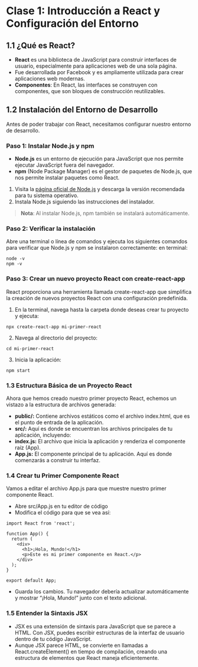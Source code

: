 # Clase 1: Introducción a React y Configuración del Entorno

## 1.1 ¿Qué es React?

- **React** es una biblioteca de JavaScript para construir interfaces de usuario, especialmente para aplicaciones web de una sola página.
- Fue desarrollada por Facebook y es ampliamente utilizada para crear aplicaciones web modernas.
- **Componentes**: En React, las interfaces se construyen con componentes, que son bloques de construcción reutilizables.

## 1.2 Instalación del Entorno de Desarrollo

Antes de poder trabajar con React, necesitamos configurar nuestro entorno de desarrollo.

### Paso 1: Instalar Node.js y npm

- **Node.js** es un entorno de ejecución para JavaScript que nos permite ejecutar JavaScript fuera del navegador.
- **npm** (Node Package Manager) es el gestor de paquetes de Node.js, que nos permite instalar paquetes como React.

1. Visita la [página oficial de Node.js](https://nodejs.org/) y descarga la versión recomendada para tu sistema operativo.
2. Instala Node.js siguiendo las instrucciones del instalador.

> **Nota**: Al instalar Node.js, npm también se instalará automáticamente.

### Paso 2: Verificar la instalación

Abre una terminal o línea de comandos y ejecuta los siguientes comandos para verificar que Node.js y npm se instalaron correctamente:
en terminal:
```
node -v
npm -v
```

### Paso 3: Crear un nuevo proyecto React con create-react-app
React proporciona una herramienta llamada create-react-app que simplifica la creación de nuevos proyectos React con una configuración predefinida.
1. En la terminal, navega hasta la carpeta donde deseas crear tu proyecto y ejecuta:
```
npx create-react-app mi-primer-react
```
2. Navega al directorio del proyecto:
```
cd mi-primer-react
```
3. Inicia la aplicación:
```
npm start
```

### 1.3 Estructura Básica de un Proyecto React
Ahora que hemos creado nuestro primer proyecto React, echemos un vistazo a la estructura de archivos generada:
- **public/:** Contiene archivos estáticos como el archivo index.html, que es el punto de entrada de la aplicación.
- **src/:** Aquí es donde se encuentran los archivos principales de tu aplicación, incluyendo:
- **index.js:** El archivo que inicia la aplicación y renderiza el componente raíz (App).
- **App.js:** El componente principal de tu aplicación. Aquí es donde comenzarás a construir tu interfaz.


### 1.4 Crear tu Primer Componente React
Vamos a editar el archivo App.js para que muestre nuestro primer componente React.

- Abre src/App.js en tu editor de código
- Modifica el código para que se vea así:
```
import React from 'react';

function App() {
  return (
    <div>
      <h1>¡Hola, Mundo!</h1>
      <p>Este es mi primer componente en React.</p>
    </div>
  );
}

export default App;
```
- Guarda los cambios. Tu navegador debería actualizar automáticamente y mostrar “¡Hola, Mundo!” junto con el texto adicional.


### 1.5 Entender la Sintaxis JSX
- JSX es una extensión de sintaxis para JavaScript que se parece a HTML. Con JSX, puedes escribir estructuras de la interfaz de usuario dentro de tu código JavaScript.
- Aunque JSX parece HTML, se convierte en llamadas a React.createElement() en tiempo de compilación, creando una estructura de elementos que React maneja eficientemente.